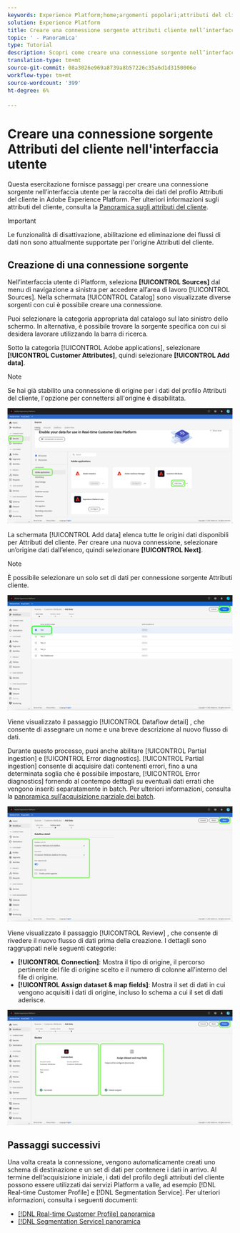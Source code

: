 ```yaml
---
keywords: Experience Platform;home;argomenti popolari;attributi del cliente
solution: Experience Platform
title: Creare una connessione sorgente attributi cliente nell’interfaccia utente
topic: ' - Panoramica'
type: Tutorial
description: Scopri come creare una connessione sorgente nell’interfaccia utente per raccogliere i dati del profilo degli attributi del cliente in Adobe Experience Platform.
translation-type: tm+mt
source-git-commit: 08a3026e969a8739a8b57226c35a6d1d3150006e
workflow-type: tm+mt
source-wordcount: '399'
ht-degree: 6%

---
```



# Creare una connessione sorgente Attributi del cliente nell&#39;interfaccia utente

Questa esercitazione fornisce passaggi per creare una connessione sorgente nell’interfaccia utente per la raccolta dei dati del profilo Attributi del cliente in Adobe Experience Platform. Per ulteriori informazioni sugli attributi del cliente, consulta la [Panoramica sugli attributi del cliente](https://experienceleague.adobe.com/docs/core-services/interface/customer-attributes/attributes.html).

>[!IMPORTANT]
>
>Le funzionalità di disattivazione, abilitazione ed eliminazione dei flussi di dati non sono attualmente supportate per l&#39;origine Attributi del cliente.

## Creazione di una connessione sorgente

Nell’interfaccia utente di Platform, seleziona **[!UICONTROL Sources]** dal menu di navigazione a sinistra per accedere all’area di lavoro [!UICONTROL Sources]. Nella schermata [!UICONTROL Catalog] sono visualizzate diverse sorgenti con cui è possibile creare una connessione.

Puoi selezionare la categoria appropriata dal catalogo sul lato sinistro dello schermo. In alternativa, è possibile trovare la sorgente specifica con cui si desidera lavorare utilizzando la barra di ricerca.

Sotto la categoria [!UICONTROL Adobe applications], selezionare **[!UICONTROL Customer Attributes]**, quindi selezionare **[!UICONTROL Add data]**.

>[!NOTE]
>
>Se hai già stabilito una connessione di origine per i dati del profilo Attributi del cliente, l&#39;opzione per connettersi all&#39;origine è disabilitata.

![](../../../../images/tutorials/create/customer-attributes/catalog.png)

La schermata [!UICONTROL Add data] elenca tutte le origini dati disponibili per Attributi del cliente. Per creare una nuova connessione, selezionare un’origine dati dall’elenco, quindi selezionare **[!UICONTROL Next]**.

>[!NOTE]
>
>È possibile selezionare un solo set di dati per connessione sorgente Attributi cliente.

![](../../../../images/tutorials/create/customer-attributes/add-data.png)

Viene visualizzato il passaggio [!UICONTROL Dataflow detail] , che consente di assegnare un nome e una breve descrizione al nuovo flusso di dati.

Durante questo processo, puoi anche abilitare [!UICONTROL Partial ingestion] e [!UICONTROL Error diagnostics]. [!UICONTROL Partial ingestion] consente di acquisire dati contenenti errori, fino a una determinata soglia che è possibile impostare,  [!UICONTROL Error diagnostics] fornendo al contempo dettagli su eventuali dati errati che vengono inseriti separatamente in batch. Per ulteriori informazioni, consulta la [panoramica sull’acquisizione parziale dei batch](../../../../../ingestion/batch-ingestion/partial.md).

![](../../../../images/tutorials/create/customer-attributes/dataflow-detail.png)

Viene visualizzato il passaggio [!UICONTROL Review] , che consente di rivedere il nuovo flusso di dati prima della creazione. I dettagli sono raggruppati nelle seguenti categorie:

* **[!UICONTROL Connection]**: Mostra il tipo di origine, il percorso pertinente del file di origine scelto e il numero di colonne all&#39;interno del file di origine.
* **[!UICONTROL Assign dataset & map fields]**: Mostra il set di dati in cui vengono acquisiti i dati di origine, incluso lo schema a cui il set di dati aderisce.

![](../../../../images/tutorials/create/customer-attributes/review.png)

## Passaggi successivi

Una volta creata la connessione, vengono automaticamente creati uno schema di destinazione e un set di dati per contenere i dati in arrivo. Al termine dell’acquisizione iniziale, i dati del profilo degli attributi del cliente possono essere utilizzati dai servizi Platform a valle, ad esempio [!DNL Real-time Customer Profile] e [!DNL Segmentation Service]. Per ulteriori informazioni, consulta i seguenti documenti:

* [[!DNL Real-time Customer Profile] panoramica](../../../../../profile/home.md)
* [[!DNL Segmentation Service] panoramica](../../../../../segmentation/home.md)
